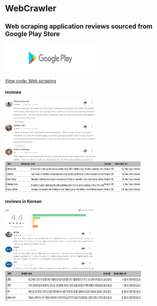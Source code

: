 # WebCrawler

## Web scraping application reviews sourced from Google Play Store
<img src="https://github.com/reejungkim/WebCrawler/blob/master/img/download.png" height="100" width="300">

[View code: Web scraping](https://nbviewer.jupyter.org/github/reejungkim/WebCrawler/blob/master/Google%20App%20Play%20Web%20Scraping.ipynb)


#### reviews
<p float="left">
<img src="img/review_ex_en.png" height="200" width="300">
<img src="https://github.com/reejungkim/WebCrawler/blob/master/img/scraped_output_ex_en.png" height="100" width="450">
</p>


#### reviews in Korean
<p float="left">
<img src="https://github.com/reejungkim/WebCrawler/blob/master/img/review_ex.png" height="200" width="300">
<img src="https://github.com/reejungkim/WebCrawler/blob/master/img/scraped_output_ex.png" height="100" width="450">
</p>


